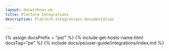 ```yaml
---
layout: docwithnav-pe
title: Platform Integrations
description: Platform Integrations Documentation 

---
```

{% assign docsPrefix = "pe/" %}
{% include get-hosts-name.html docsTag="pe" %}
{% include docs/pe/user-guide/integrations/index.md %}
